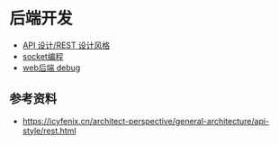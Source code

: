 # 后端开发
- [API 设计/REST 设计风格](./API/README.md)
- [socket编程](./socket/README.md)
- [web后端 debug](./debug/README.md)
## 参考资料
- https://icyfenix.cn/architect-perspective/general-architecture/api-style/rest.html